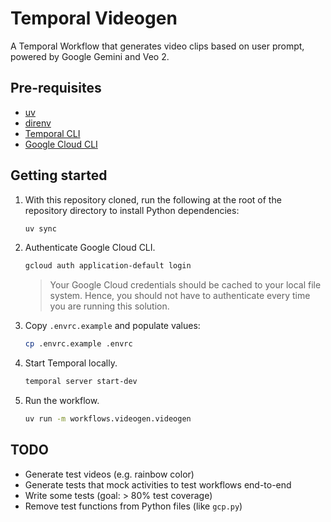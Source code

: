 # Temporal Videogen

A Temporal Workflow that generates video clips based on user prompt, powered by Google Gemini and Veo 2.

## Pre-requisites

- [uv](https://docs.astral.sh/uv/getting-started/installation/)
- [direnv](https://direnv.net/docs/installation.html)
- [Temporal CLI](https://docs.temporal.io/cli#install)
- [Google Cloud CLI](https://cloud.google.com/sdk/docs/install-sdk)

## Getting started

1. With this repository cloned, run the following at the root of the repository directory
to install Python dependencies:

    ```bash
    uv sync
    ```

1. Authenticate Google Cloud CLI.

    ```bash
    gcloud auth application-default login
    ```

    > Your Google Cloud credentials should be cached to your local file system.
    > Hence, you should not have to authenticate every time you are running this solution.

1. Copy `.envrc.example` and populate values:

    ```bash
    cp .envrc.example .envrc
    ```

1. Start Temporal locally.

    ```bash
    temporal server start-dev
    ```

1. Run the workflow.

    ```bash
    uv run -m workflows.videogen.videogen
    ```

## TODO

* Generate test videos (e.g. rainbow color)
* Generate tests that mock activities to test workflows end-to-end
* Write some tests (goal: > 80% test coverage)
* Remove test functions from Python files (like `gcp.py`)
